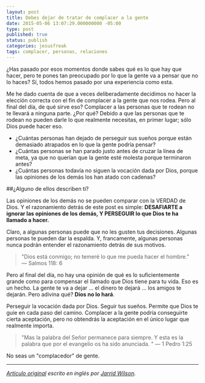 ```yaml
---
layout: post
title: Debes dejar de tratar de complacer a la gente
date: 2015-05-06 13:07:29.000000000 -05:00
type: post
published: true
status: publish
categories: jesusfreak
tags: complacer, personas, relaciones
---
```

¿Has pasado por esos momentos donde sabes qué es lo que hay que hacer, pero te pones tan preocupado por lo que la gente va a pensar que no lo haces? Sí, todos hemos pasado por una experiencia como esta.

Me he dado cuenta de que a veces deliberadamente decidimos no hacer la elección correcta con el fin de complacer a la gente que nos rodea. Pero al final del día, de qué sirve eso? Complacer a las personas que te rodean no te llevará a ninguna parte. ¿Por qué? Debido a que las personas que te rodean no pueden darle lo que realmente necesitas, en primer lugar; sólo Dios puede hacer eso.

* ¿Cuántas personas han dejado de perseguir sus sueños porque están demasiado atrapados en lo que la gente podría pensar?
* ¿Cuántas personas se han parado justo antes de cruzar la línea de meta, ya que no querían que la gente esté molesta porque terminaron antes?
* ¿Cuántas personas todavía no siguen la vocación dada por Dios, porque las opiniones de los demás los han atado con cadenas?

##¿Alguno de ellos describen ti?

Las opiniones de los demás no se pueden comparar con la VERDAD de Dios. Y el razonamiento detrás de este post es simple: **DESAFIARTE a ignorar las opiniones de los demás, Y PERSEGUIR lo que Dios te ha llamado a hacer.**

Claro, a algunas personas puede que no les gusten tus decisiones. Algunas personas te pueden dar la espalda. Y, francamente, algunas personas nunca podrán entender el razonamiento detrás de sus motivos.

>"Dios está conmigo; no temeré lo que me pueda hacer el hombre." — Salmos 118: 6

Pero al final del día, no hay una opinión de qué es lo suficientemente grande como para compensar el llamado que Dios tiene para tu vida. Eso es un hecho. La gente te va a dejar ... el dinero te dejará ... los amigos te dejarán. Pero adivina qué? **Dios no lo hará**.

Perseguir la vocación dada por Dios. Seguir tus sueños. Permite que Dios te guíe en cada paso del camino. Complacer a la gente podría conseguirte cierta aceptación, pero no obtendrás la aceptación en el único lugar que realmente importa.

> "Mas la palabra del Señor permanece para siempre. Y esta es la palabra que por el evangelio os ha sido anunciada. " — 1 Pedro 1:25

No seas un "complacedor" de gente.

***

*[Artículo original](http://jarridwilson.com/why-you-should-stop-trying-to-please-people/) escrito en inglés por [Jarrid Wilson](http://twitter.com/jarridwilson).*
